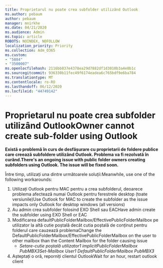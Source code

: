 ```yaml
---
title: Proprietarul nu poate crea subfolder utilizând Outlook
ms.author: pebaum
author: pebaum
manager: mnirkhe
ms.date: 04/21/2020
ms.audience: Admin
ms.topic: article
ROBOTS: NOINDEX, NOFOLLOW
localization_priority: Priority
ms.collection: Adm_O365
ms.custom:
- "5884"
- "3500007"
ms.openlocfilehash: 2116bb837e4378ea29d7882df1d3010b3a4e0b1c
ms.sourcegitcommit: 936330b11fec49f6174eadea6c765bdf9e6ba784
ms.translationtype: MT
ms.contentlocale: ro-RO
ms.lasthandoff: 06/12/2020
ms.locfileid: "44749142"
---
```

# <a name="owner-cannot-create-sub-folder-using-outlook"></a><span data-ttu-id="56e32-102">Proprietarul nu poate crea subfolder utilizând Outlook</span><span class="sxs-lookup"><span data-stu-id="56e32-102">Owner cannot create sub-folder using Outlook</span></span>

<span data-ttu-id="56e32-103">**Există o problemă în curs de desfășurare cu proprietarii de foldere publice care creează subfoldere utilizând Outlook. Problema va fi rezolvată în curând.**</span><span class="sxs-lookup"><span data-stu-id="56e32-103">**There's an ongoing issue with public folder owners creating subfolders using Outlook. The issue will be fixed soon.**</span></span>

<span data-ttu-id="56e32-104">Între timp, utilizați una dintre următoarele soluții:</span><span class="sxs-lookup"><span data-stu-id="56e32-104">Meanwhile, use one of the following workarounds:</span></span>

1. <span data-ttu-id="56e32-105">Utilizați Outlook pentru MAC pentru a crea subfolderul, deoarece problema afectează numai Outlook pentru ferestrele desktop (toate versiunile)</span><span class="sxs-lookup"><span data-stu-id="56e32-105">Use Outlook for MAC to create the subfolder as the issue impacts only Outlook for desktop windows (all versions)</span></span>
2. <span data-ttu-id="56e32-106">Au admin crea subfolder folosind EXO Shell sau EAC</span><span class="sxs-lookup"><span data-stu-id="56e32-106">Have admin create the subfolder using EXO Shell or EAC</span></span>
3. <span data-ttu-id="56e32-107">Modificarea defaultPublicFolderMailbox/EffectivePublicFolderMailbox pe utilizator la altă cutie poștală decât cutia poștală de conținut pentru folderul care cauzează problema</span><span class="sxs-lookup"><span data-stu-id="56e32-107">Change the DefaultPublicFolderMailbox/EffectivePublicFolderMailbox on the user to other mailbox than the Content Mailbox for the folder causing issue</span></span>  
    - <span data-ttu-id="56e32-108">*Setare-cutie poștală utilizator1 implicitPublicFolderMailbox PubMBX3*</span><span class="sxs-lookup"><span data-stu-id="56e32-108">*Set-Mailbox User1 DefaultPublicFolderMailbox PubMBX3*</span></span>
4. <span data-ttu-id="56e32-109">Așteptați o oră, reporniți clientul Outlook</span><span class="sxs-lookup"><span data-stu-id="56e32-109">Wait for an hour, restart outlook client</span></span>